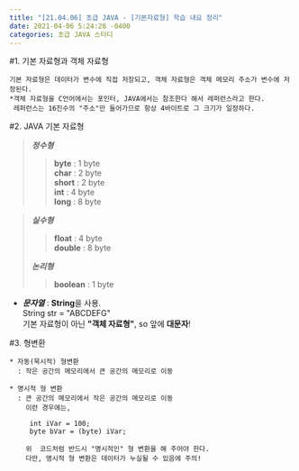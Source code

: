 ```yaml
---
title: "[21.04.06] 초급 JAVA - [기본자료형] 학습 내요 정리"
date: 2021-04-06 5:24:28 -0400
categories: 초급 JAVA 스터디
---
```


#1. 기본 자료형과 객체 자료형

	기본 자료형은 데이터가 변수에 직접 저장되고, 객체 자료형은 객체 메모리 주소가 변수에 저장된다.
	*객체 자료형을 C언어에서는 포인터, JAVA에서는 참조한다 해서 레퍼런스라고 한다.
	 레퍼런스는 16진수의 "주소"만 들어가므로 항상 4바이트로 그 크기가 일정하다.


#2. JAVA 기본 자료형

>**_정수형_**
>>**byte**    : 1 byte  
>**char**   : 2 byte  
>**short**  : 2 byte  
>**int**  : 4 byte  
>**long** : 8 byte

>  **_실수형_**
> >**float**  : 4 byte  
> >**double**   : 8 byte  
> 
> **_논리형_**
> >**boolean** : 1 byte

	
* **_문자열_** : **String**을 사용.  
String str = "ABCDEFG"  
기본 자료형이 아닌 **"객체 자료형"**, so 앞에 **대문자**!

#3. 형변환

	* 자동(묵시적) 형변환
	  : 작은 공간의 메모리에서 큰 공간의 메모리로 이동
	  
	* 명시적 형 변환
	  : 큰 공간의 메모리에서 작은 공간의 메모리로 이동 
	    이런 경우에는,
	    
	     int iVar = 100;
	     byte bVar = (byte) iVar;
	     
	    위  코드처럼 반드시 "명시적인" 형 변환을 해 주어야 한다.
	    다만, 명시적 형 변환은 데이터가 누실될 수 있음에 주의!
